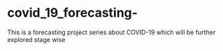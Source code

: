 # covid_19_forecasting-
This is a forecasting project series about COVID-19 which will be further explored stage wise 
